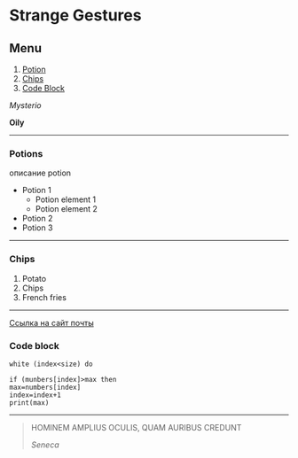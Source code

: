# Strange Gestures

## Menu 

1. [Potion](#potions)       
2. [Chips](#chips)
3. [Code Block](#code-block)

*Mysterio*

**Oily**

---
### Potions
описание potion
* Potion 1
    * Potion element 1
    * Potion element 2
* Potion 2
* Potion 3

---
### Chips
1. Potato
2. Chips
3. French fries

---
[Ссылка на сайт почты](http://mail.ru/)

### Code block

```
white (index<size) do

if (munbers[index]>max then
max=numbers[index]
index=index+1
print(max)
```
---
>HOMINEM AMPLIUS OCULIS, QUAM AURIBUS CREDUNT
>
>*Seneca*
